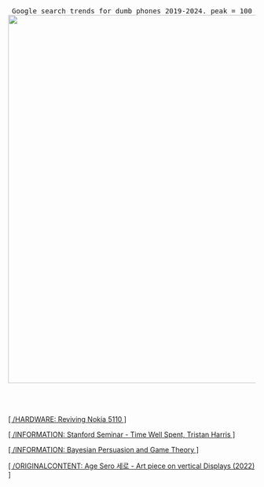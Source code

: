 <div align="center"> 
<br><br><br>
</div>
<div align="center"> 
<br><br><br>
<samp> Google search trends for dumb phones 2019-2024. peak = 100 </samp>
<img src="https://github.com/user-attachments/assets/682e366f-9c13-4d04-9001-082174fe5772" width="750"></img>




<div align="left"> 
<br><br><br>


[[ /HARDWARE: Reviving Nokia 5110 ]](https://opsbros.com/nokia-5110-back-from-the-dead/)

[[ /INFORMATION: Stanford Seminar - Time Well Spent, Tristan Harris ]](https://www.youtube.com/watch?v=anEykhlBd-Q&t=828s)

[[ /INFORMATION: Bayesian Persuasion and Game Theory ]](https://arxiv.org/pdf/2408.13822)

[[ /ORIGINALCONTENT: Age Sero 세로 - Art piece on vertical Displays (2022) ]](https://www.reddit.com/r/raspberry_pi/comments/q6xd7p/i_made_samsungs_rotating_tv_at_my_own/)



<br>


</div>

</div>

</div>
<br><br><br>
